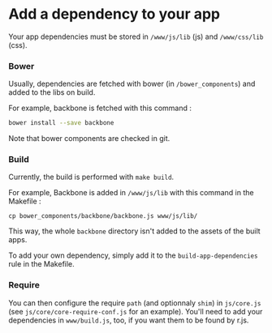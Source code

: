 # Add a dependency to your app

Your app dependencies must be stored in `/www/js/lib` (js) and `/www/css/lib` (css).

### Bower

Usually, dependencies are fetched with bower (in `/bower_components`) and added
to the libs on build.

For example, backbone is fetched with this command :

```bash
bower install --save backbone
```

Note that bower components are checked in git.

### Build

Currently, the build is performed with `make build`.

For example, Backbone is added in `/www/js/lib` with this command in the Makefile :

```
cp bower_components/backbone/backbone.js www/js/lib/
```

This way, the whole `backbone` directory isn't added to the assets of the built
apps.

To add your own dependency, simply add it to the `build-app-dependencies` rule in
the Makefile.

### Require

You can then configure the require `path` (and optionnaly `shim`) in `js/core.js`
(see `js/core/core-require-conf.js` for an example).
You'll need to add your dependencies in `www/build.js`, too, if you want them to
be found by r.js.
